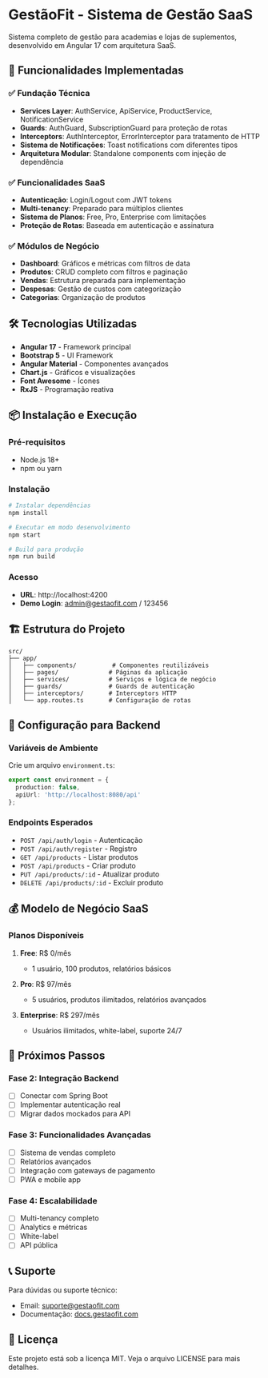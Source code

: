 # GestãoFit - Sistema de Gestão SaaS

Sistema completo de gestão para academias e lojas de suplementos, desenvolvido em Angular 17 com arquitetura SaaS.

## 🚀 Funcionalidades Implementadas

### ✅ **Fundação Técnica**
- **Services Layer**: AuthService, ApiService, ProductService, NotificationService
- **Guards**: AuthGuard, SubscriptionGuard para proteção de rotas
- **Interceptors**: AuthInterceptor, ErrorInterceptor para tratamento de HTTP
- **Sistema de Notificações**: Toast notifications com diferentes tipos
- **Arquitetura Modular**: Standalone components com injeção de dependência

### ✅ **Funcionalidades SaaS**
- **Autenticação**: Login/Logout com JWT tokens
- **Multi-tenancy**: Preparado para múltiplos clientes
- **Sistema de Planos**: Free, Pro, Enterprise com limitações
- **Proteção de Rotas**: Baseada em autenticação e assinatura

### ✅ **Módulos de Negócio**
- **Dashboard**: Gráficos e métricas com filtros de data
- **Produtos**: CRUD completo com filtros e paginação
- **Vendas**: Estrutura preparada para implementação
- **Despesas**: Gestão de custos com categorização
- **Categorias**: Organização de produtos

## 🛠️ Tecnologias Utilizadas

- **Angular 17** - Framework principal
- **Bootstrap 5** - UI Framework
- **Angular Material** - Componentes avançados
- **Chart.js** - Gráficos e visualizações
- **Font Awesome** - Ícones
- **RxJS** - Programação reativa

## 📦 Instalação e Execução

### Pré-requisitos
- Node.js 18+ 
- npm ou yarn

### Instalação
```bash
# Instalar dependências
npm install

# Executar em modo desenvolvimento
npm start

# Build para produção
npm run build
```

### Acesso
- **URL**: http://localhost:4200
- **Demo Login**: admin@gestaofit.com / 123456

## 🏗️ Estrutura do Projeto

```
src/
├── app/
│   ├── components/          # Componentes reutilizáveis
│   ├── pages/              # Páginas da aplicação
│   ├── services/           # Serviços e lógica de negócio
│   ├── guards/             # Guards de autenticação
│   ├── interceptors/       # Interceptors HTTP
│   └── app.routes.ts       # Configuração de rotas
```

## 🔧 Configuração para Backend

### Variáveis de Ambiente
Crie um arquivo `environment.ts`:
```typescript
export const environment = {
  production: false,
  apiUrl: 'http://localhost:8080/api'
};
```

### Endpoints Esperados
- `POST /api/auth/login` - Autenticação
- `POST /api/auth/register` - Registro
- `GET /api/products` - Listar produtos
- `POST /api/products` - Criar produto
- `PUT /api/products/:id` - Atualizar produto
- `DELETE /api/products/:id` - Excluir produto

## 💰 Modelo de Negócio SaaS

### Planos Disponíveis
1. **Free**: R$ 0/mês
   - 1 usuário, 100 produtos, relatórios básicos

2. **Pro**: R$ 97/mês
   - 5 usuários, produtos ilimitados, relatórios avançados

3. **Enterprise**: R$ 297/mês
   - Usuários ilimitados, white-label, suporte 24/7

## 🚀 Próximos Passos

### Fase 2: Integração Backend
- [ ] Conectar com Spring Boot
- [ ] Implementar autenticação real
- [ ] Migrar dados mockados para API

### Fase 3: Funcionalidades Avançadas
- [ ] Sistema de vendas completo
- [ ] Relatórios avançados
- [ ] Integração com gateways de pagamento
- [ ] PWA e mobile app

### Fase 4: Escalabilidade
- [ ] Multi-tenancy completo
- [ ] Analytics e métricas
- [ ] White-label
- [ ] API pública

## 📞 Suporte

Para dúvidas ou suporte técnico:
- Email: suporte@gestaofit.com
- Documentação: [docs.gestaofit.com](https://docs.gestaofit.com)

## 📄 Licença

Este projeto está sob a licença MIT. Veja o arquivo LICENSE para mais detalhes.
